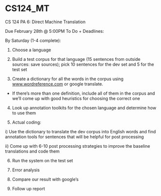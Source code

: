CS124_MT
========

CS 124 PA 6: Direct Machine Translation

Due February 28th @ 5:00PM
To Do + Deadlines: 

By Saturday (1-4 complete): 

1) Choose a language
 
2) Build a test corpus for that language (15 sentences from outside sources: save sources); pick 10 sentences for the dev set and 5 for the test set

3) Create a dictionary for all the words in the corpus using www.wordreference.com or google translate. 
- If there’s more than one definition, include all of them in the corpus and we’ll come up with good heuristics for choosing the correct one

4) Look up annotation toolkits for the chosen language and determine how to use them

5) Actual coding: 

i) Use the dictionary to translate the dev corpus into English words and find annotation tools for sentences that will be helpful for post processing

ii) Come up with 6-10 post processing strategies to improve the baseline translations and code them

6) Run the system on the test set

7) Error analysis

8) Compare our result with google’s

9) Follow up report

